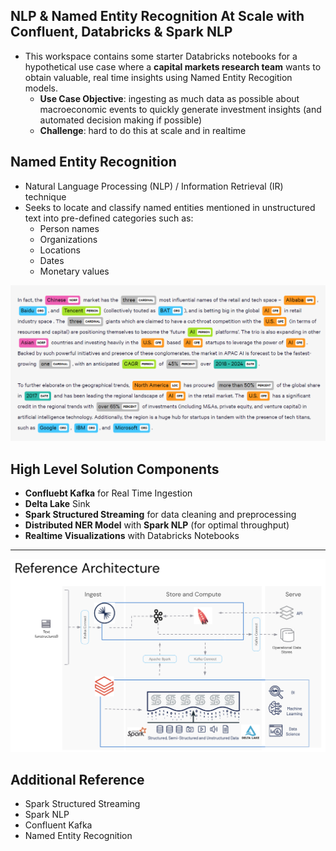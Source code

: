 ## NLP & Named Entity Recognition At Scale with Confluent, Databricks & Spark NLP

* This workspace contains some starter Databricks notebooks for a hypothetical use case where a **capital markets research team** wants to obtain valuable, real time insights using Named Entity Recogition models.
  * **Use Case Objective**: ingesting as much data as possible about macroeconomic events to quickly generate investment insights (and automated decision making if possible)
  * **Challenge**: hard to do this at scale and in realtime

## Named Entity Recognition

* Natural Language Processing (NLP) / Information Retrieval (IR) technique
* Seeks to locate and classify named entities mentioned in unstructured text into pre-defined categories such as:
  * Person names
  * Organizations
  * Locations
  * Dates
  * Monetary values

<img src="https://raw.githubusercontent.com/rafaelvp-db/confluent-databricks-streaming-nlp/main/img/ner.png" />

## High Level Solution Components
* **Confluebt Kafka** for Real Time Ingestion
* **Delta Lake** Sink 
* **Spark Structured Streaming** for data cleaning and preprocessing
* **Distributed NER Model** with **Spark NLP** (for optimal throughput)
* **Realtime Visualizations** with Databricks Notebooks

<hr></hr>

<img src="https://raw.githubusercontent.com/rafaelvp-db/confluent-databricks-streaming-nlp/main/img/arch.png" />

## Additional Reference

* Spark Structured Streaming
* Spark NLP
* Confluent Kafka
* Named Entity Recognition
